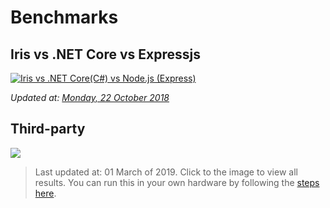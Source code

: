 # Benchmarks

## Iris vs .NET Core vs Expressjs

[![Iris vs .NET Core(C#) vs Node.js (Express)](https://github.com/kataras/iris/raw/master/_benchmarks/benchmarks_graph_22_october_2018_gray.png)](https://github.com/kataras/iris/blob/master/_benchmarks/README.md)

_Updated at:_ [_Monday, 22 October 2018_](https://github.com/kataras/iris/blob/master/_benchmarks/README.md)

## Third-party

[![](https://github.com/kataras/iris/raw/master/_benchmarks/benchmarks_third_party_source_snapshot_go_23_october_2018.png)](https://github.com/iris-contrib/third-party-benchmarks#full-table)

> Last updated at: 01 March of 2019. Click to the image to view all results. You can run this in your own hardware by following the [steps here](https://github.com/iris-contrib/third-party-benchmarks#usage).


